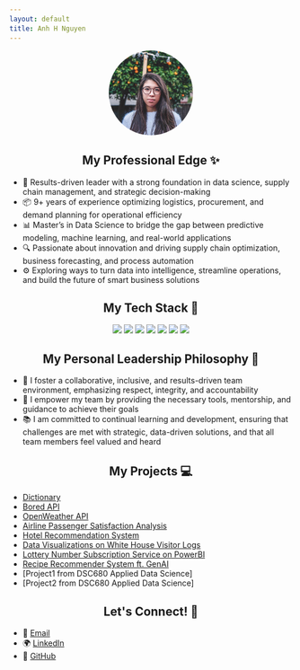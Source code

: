```yaml
---
layout: default
title: Anh H Nguyen
---
```


<div style="text-align: center;"><img src="/assets/Anh2.png" alt="My profile picture" style="width: 150px; border-radius: 50%;"></div>

<div style="text-align: center;">
  <h2>My Professional Edge ✨</h2>
</div>

<ul>
  <li>🚀 Results-driven leader with a strong foundation in data science, supply chain management, and strategic decision-making</li>
  <li>📦 9+ years of experience optimizing logistics, procurement, and demand planning for operational efficiency</li>
  <li>📊 Master’s in Data Science to bridge the gap between predictive modeling, machine learning, and real-world applications</li>
  <li>🔍 Passionate about innovation and driving supply chain optimization, business forecasting, and process automation</li>
  <li>⚙️ Exploring ways to turn data into intelligence, streamline operations, and build the future of smart business solutions</li>
</ul>

<div style="text-align: center;">
  <h2>My Tech Stack 🥞</h2>
</div>

<div style="text-align: center;">
  <p>
    <img src="https://img.shields.io/badge/python-3670A0?style=for-the-badge&logo=python&logoColor=ffdd54">
    <img src="https://img.shields.io/badge/r-%23276DC3.svg?style=for-the-badge&logo=r&logoColor=white">
    <img src="https://img.shields.io/badge/chatGPT-74aa9c?style=for-the-badge&logo=openai&logoColor=white">
    <img src="https://img.shields.io/badge/power_bi-F2C811?style=for-the-badge&logo=powerbi&logoColor=black">
    <img src="https://img.shields.io/badge/Microsoft_Excel-217346?style=for-the-badge&logo=microsoft-excel&logoColor=white">
    <img src="https://img.shields.io/badge/Microsoft_PowerPoint-B7472A?style=for-the-badge&logo=microsoft-powerpoint&logoColor=white">
    <img src="https://img.shields.io/badge/Microsoft_Word-2B579A?style=for-the-badge&logo=microsoft-word&logoColor=white">
  </p>
</div>

<div style="text-align: center;">
  <h2>My Personal Leadership Philosophy 💭</h2>
</div>

<ul>
  <li>🤝 I foster a collaborative, inclusive, and results-driven team environment, emphasizing respect, integrity, and accountability</li>
  <li>🌱 I empower my team by providing the necessary tools, mentorship, and guidance to achieve their goals</li>
  <li>📚 I am committed to continual learning and development, ensuring that challenges are met with strategic, data-driven solutions, and that all team members feel valued and heard</li>
</ul>

<div style="text-align: center;">
  <h2>My Projects 💻</h2>
</div>

<ul>
  <li><a href="https://github.com/anh-h-nguyen/dictionary">Dictionary</a></li>
  <li><a href="https://github.com/anh-h-nguyen/bored-api.git">Bored API</a></li>
  <li><a href="https://github.com/anh-h-nguyen/open-weather-api.git">OpenWeather API</a></li>
  <li><a href="https://github.com/anh-h-nguyen/airline-passenger-satisfaction-analysis">Airline Passenger Satisfaction Analysis</a></li>
  <li><a href="https://github.com/anh-h-nguyen/hotel-recommendation-system">Hotel Recommendation System</a></li>
  <li><a href="https://github.com/anh-h-nguyen/white-house-visitor-logs.git">Data Visualizations on White House Visitor Logs</a></li>
  <li><a href="https://github.com/anh-h-nguyen/lottery_number_subscription_service.git">Lottery Number Subscription Service on PowerBI</a></li>
  <li><a href="https://github.com/anh-h-nguyen/recipe_recommender_system_ft_genai.git">Recipe Recommender System ft. GenAI</a></li>
  <li>[Project1 from DSC680 Applied Data Science]</li>
  <li>[Project2 from DSC680 Applied Data Science]</li>
</ul>

<div style="text-align: center;">
  <h2>Let's Connect! 🤝</h2>
</div>

<ul>
  <li>📧 <a href="mailto:anhnguyen824@gmail.com">Email</a></li>
  <li>🌍 <a href="https://linkedin.com/in/anhnguyen824">LinkedIn</a></li>
  <li>🐙 <a href="https://github.com/anh-h-nguyen">GitHub</a></li>
</ul>
